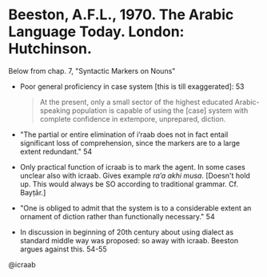 # Beeston, A.F.L., 1970. The Arabic Language Today. London: Hutchinson.

Below from chap. 7, "Syntactic Markers on Nouns"

- Poor general proficiency in case system [this is till exaggerated]: 53

    > At the present, only a small sector of the highest educated Arabic-speaking population is capable of using the [case] system with complete confidence in extempore, unprepared, diction.

- "The partial or entire elimination of i’raab does not in fact entail significant loss of comprehension, since the markers are to a large extent redundant." 54

- Only practical function of icraab is to mark the agent. In some cases unclear also with icraab. Gives example  *ra’a akhi musa*. [Doesn't hold up. This would always be SO according to traditional grammar. Cf. Bayṭār.]

- "One is obliged to admit that the system is to a considerable extent an ornament of diction rather than functionally necessary." 54

- In discussion in beginning of 20th century about using dialect as standard middle way was proposed: so away with icraab. Beeston argues against this. 54-55

@icraab
